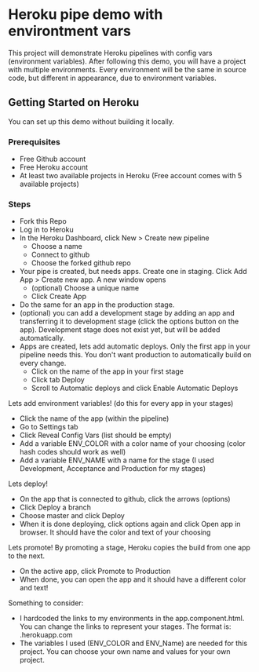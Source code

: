 # Heroku pipe demo with environtment vars

This project will demonstrate Heroku pipelines with config vars (environment variables).
After following this demo, you will have a project with multiple environments. Every environment will be the same in source code, but different in appearance, due to environment variables.

## Getting Started on Heroku

You can set up this demo without building it locally.

### Prerequisites

* Free Github account
* Free Heroku account
* At least two available projects in Heroku (Free account comes with 5 available projects)

### Steps

* Fork this Repo
* Log in to Heroku
* In the Heroku Dashboard, click New > Create new pipeline
  * Choose a name
  * Connect to github
  * Choose the forked github repo
* Your pipe is created, but needs apps. Create one in staging. Click Add App > Create new app. A new window opens
  * (optional) Choose a unique name
  * Click Create App
* Do the same for an app in the production stage.
* (optional) you can add a development stage by adding an app and transferring it to development stage (click the options button on the app). Development stage does not exist yet, but will be added automatically.
* Apps are created, lets add automatic deploys. Only the first app in your pipeline needs this. You don't want production to automatically build on every change.
  * Click on the name of the app in your first stage
  * Click tab Deploy
  * Scroll to Automatic deploys and click Enable Automatic Deploys

Lets add environment variables! (do this for every app in your stages)
* Click the name of the app (within the pipeline)
* Go to Settings tab
* Click Reveal Config Vars (list should be empty)
* Add a variable ENV_COLOR with a color name of your choosing (color hash codes should work as well)
* Add a variable ENV_NAME with a name for the stage (I used Development, Acceptance and Production for my stages)

Lets deploy!
* On the app that is connected to github, click the arrows (options)
* Click Deploy a branch
* Choose master and click Deploy
* When it is done deploying, click options again and click Open app in browser. It should have the color and text of your choosing

Lets promote! By promoting a stage, Heroku copies the build from one app to the next.
* On the active app, click Promote to Production
* When done, you can open the app and it should have a different color and text!

Something to consider:
* I hardcoded the links to my environments in the app.component.html. You can change the links to represent your stages. The format is: <appname>.herokuapp.com
* The variables I used (ENV_COLOR and ENV_Name) are needed for this project. You can choose your own name and values for your own project.
